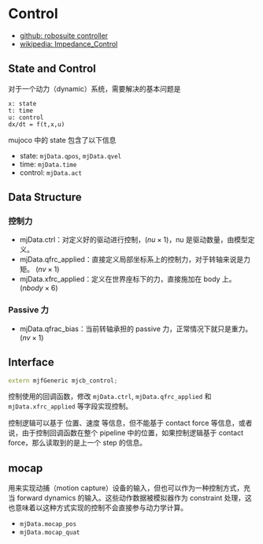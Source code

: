 # Control
- [github: robosuite controller](https://github.com/ARISE-Initiative/robosuite/blob/master/robosuite/controllers)
- [wikipedia: Impedance_Control](https://en.wikipedia.org/wiki/Impedance_control)

## State and Control
对于一个动力（dynamic）系统，需要解决的基本问题是

```
x: state
t: time
u: control
dx/dt = f(t,x,u)
```

mujoco 中的 state 包含了以下信息
- state: `mjData.qpos`, `mjData.qvel`
- time: `mjData.time`
- control: `mjData.act`

## Data Structure
### 控制力
- mjData.ctrl：对定义好的驱动进行控制，$(nu \times 1)$，nu 是驱动数量，由模型定义。
- mjData.qfrc_applied：直接定义局部坐标系上的控制力，对于转轴来说是力矩。 $(nv \times 1)$
- mjData.xfrc_applied：定义在世界座标下的力，直接施加在 body 上。$(nbody \times 6)$

### Passive 力
- mjData.qfrac_bias：当前转轴承担的 passive 力，正常情况下就只是重力。$(nv \times 1)$


## Interface
```cpp
extern mjfGeneric mjcb_control;
```
控制使用的回调函数，修改 `mjData.ctrl`, `mjData.qfrc_applied` 和 `mjData.xfrc_applied` 等字段实现控制。

控制逻辑可以基于 位置、速度 等信息，但不能基于 contact force 等信息，或者说，由于控制回调函数在整个 pipeline 中的位置，如果控制逻辑基于 contact force，那么读取到的是上一个 step 的信息。

## mocap
用来实现动捕（motion capture）设备的输入，但也可以作为一种控制方式，充当 forward dynamics 的输入。这些动作数据被模拟器作为 constraint 处理，这也意味着以这种方式实现的控制不会直接参与动力学计算。

- `mjData.mocap_pos`
- `mjData.mocap_quat`